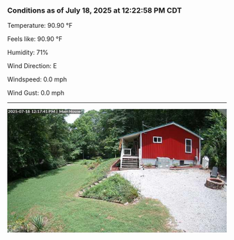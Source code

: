 ### Conditions as of July 18, 2025 at 12:22:58 PM CDT 

Temperature: 90.90 &deg;F

Feels like: 90.90 &deg;F

Humidity: 71%

Wind Direction: E

Windspeed: 0.0 mph

Wind Gust: 0.0 mph

---

<img src="./images/latest.jpeg"/>

